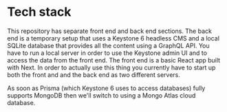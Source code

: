 # Tech stack
This repository has separate front end and back end sections. The back end is a temporary setup that uses a Keystone 6 headless CMS and a local SQLite database that provides all the content using a GraphQL API. You have to run a local server in order to use the Keystone admin UI and to access the data from the front end. The front end is a basic React app built with Next. In order to actually use this thing you currently have to start up both the front and and the back end as two different servers.

As soon as Prisma (which Keystone 6 uses to access databases) fully supports MongoDB then we'll switch to using a Mongo Atlas cloud database.